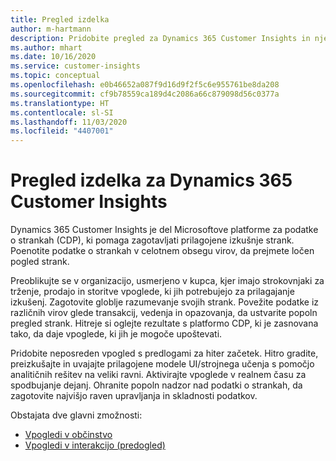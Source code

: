```yaml
---
title: Pregled izdelka
author: m-hartmann
description: Pridobite pregled za Dynamics 365 Customer Insights in njegove zmogljivosti.
ms.author: mhart
ms.date: 10/16/2020
ms.service: customer-insights
ms.topic: conceptual
ms.openlocfilehash: e0b46652a087f9d16d9f2f5c6e955761be8da208
ms.sourcegitcommit: cf9b78559ca189d4c2086a66c879098d56c0377a
ms.translationtype: HT
ms.contentlocale: sl-SI
ms.lasthandoff: 11/03/2020
ms.locfileid: "4407001"
---
```

# <a name="product-overview-for-dynamics-365-customer-insights"></a>Pregled izdelka za Dynamics 365 Customer Insights

Dynamics 365 Customer Insights je del Microsoftove platforme za podatke o strankah (CDP), ki pomaga zagotavljati prilagojene izkušnje strank. Poenotite podatke o strankah v celotnem obsegu virov, da prejmete ločen pogled strank. 

Preoblikujte se v organizacijo, usmerjeno v kupca, kjer imajo strokovnjaki za trženje, prodajo in storitve vpoglede, ki jih potrebujejo za prilagajanje izkušenj. Zagotovite globlje razumevanje svojih strank. Povežite podatke iz različnih virov glede transakcij, vedenja in opazovanja, da ustvarite popoln pregled strank. Hitreje si oglejte rezultate s platformo CDP, ki je zasnovana tako, da daje vpoglede, ki jih je mogoče upoštevati. 

Pridobite neposreden vpogled s predlogami za hiter začetek. Hitro gradite, preizkušajte in uvajajte prilagojene modele UI/strojnega učenja s pomočjo analitičnih rešitev na veliki ravni. Aktivirajte vpoglede v realnem času za spodbujanje dejanj. Ohranite popoln nadzor nad podatki o strankah, da zagotovite najvišjo raven upravljanja in skladnosti podatkov. 

Obstajata dve glavni zmožnosti: 

- [Vpogledi v občinstvo](audience-insights/overview.md)
- [Vpogledi v interakcijo (predogled)](engagement-insights/index.yml)
 